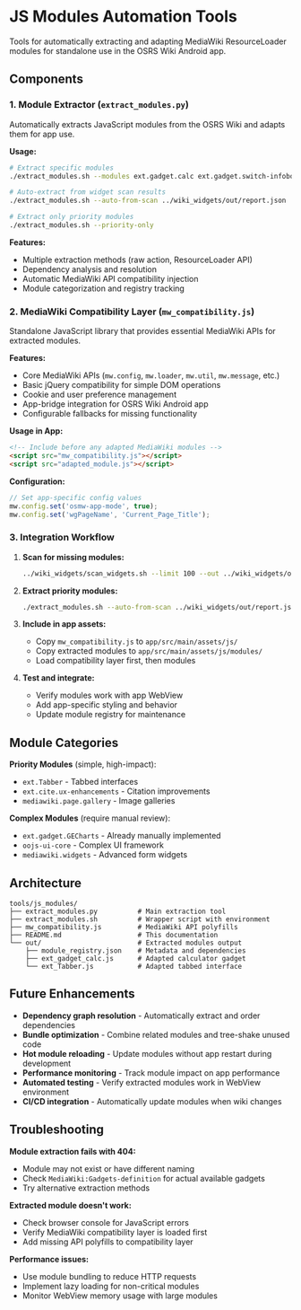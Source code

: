 # JS Modules Automation Tools

Tools for automatically extracting and adapting MediaWiki ResourceLoader modules for standalone use in the OSRS Wiki Android app.

## Components

### 1. Module Extractor (`extract_modules.py`)
Automatically extracts JavaScript modules from the OSRS Wiki and adapts them for app use.

**Usage:**
```bash
# Extract specific modules
./extract_modules.sh --modules ext.gadget.calc ext.gadget.switch-infobox

# Auto-extract from widget scan results  
./extract_modules.sh --auto-from-scan ../wiki_widgets/out/report.json

# Extract only priority modules
./extract_modules.sh --priority-only
```

**Features:**
- Multiple extraction methods (raw action, ResourceLoader API)
- Dependency analysis and resolution
- Automatic MediaWiki API compatibility injection
- Module categorization and registry tracking

### 2. MediaWiki Compatibility Layer (`mw_compatibility.js`)
Standalone JavaScript library that provides essential MediaWiki APIs for extracted modules.

**Features:**
- Core MediaWiki APIs (`mw.config`, `mw.loader`, `mw.util`, `mw.message`, etc.)
- Basic jQuery compatibility for simple DOM operations
- Cookie and user preference management
- App-bridge integration for OSRS Wiki Android app
- Configurable fallbacks for missing functionality

**Usage in App:**
```html
<!-- Include before any adapted MediaWiki modules -->
<script src="mw_compatibility.js"></script>
<script src="adapted_module.js"></script>
```

**Configuration:**
```javascript
// Set app-specific config values
mw.config.set('osmw-app-mode', true);
mw.config.set('wgPageName', 'Current_Page_Title');
```

### 3. Integration Workflow

1. **Scan for missing modules:**
   ```bash
   ../wiki_widgets/scan_widgets.sh --limit 100 --out ../wiki_widgets/out
   ```

2. **Extract priority modules:**
   ```bash
   ./extract_modules.sh --auto-from-scan ../wiki_widgets/out/report.json --priority-only
   ```

3. **Include in app assets:**
   - Copy `mw_compatibility.js` to `app/src/main/assets/js/`
   - Copy extracted modules to `app/src/main/assets/js/modules/`
   - Load compatibility layer first, then modules

4. **Test and integrate:**
   - Verify modules work with app WebView
   - Add app-specific styling and behavior
   - Update module registry for maintenance

## Module Categories

**Priority Modules** (simple, high-impact):
- `ext.Tabber` - Tabbed interfaces
- `ext.cite.ux-enhancements` - Citation improvements  
- `mediawiki.page.gallery` - Image galleries

**Complex Modules** (require manual review):
- `ext.gadget.GECharts` - Already manually implemented
- `oojs-ui-core` - Complex UI framework
- `mediawiki.widgets` - Advanced form widgets

## Architecture

```
tools/js_modules/
├── extract_modules.py          # Main extraction tool
├── extract_modules.sh          # Wrapper script with environment
├── mw_compatibility.js         # MediaWiki API polyfills
├── README.md                   # This documentation
└── out/                        # Extracted modules output
    ├── module_registry.json    # Metadata and dependencies
    ├── ext_gadget_calc.js      # Adapted calculator gadget
    └── ext_Tabber.js           # Adapted tabbed interface
```

## Future Enhancements

- **Dependency graph resolution** - Automatically extract and order dependencies
- **Bundle optimization** - Combine related modules and tree-shake unused code
- **Hot module reloading** - Update modules without app restart during development  
- **Performance monitoring** - Track module impact on app performance
- **Automated testing** - Verify extracted modules work in WebView environment
- **CI/CD integration** - Automatically update modules when wiki changes

## Troubleshooting

**Module extraction fails with 404:**
- Module may not exist or have different naming
- Check `MediaWiki:Gadgets-definition` for actual available gadgets
- Try alternative extraction methods

**Extracted module doesn't work:**
- Check browser console for JavaScript errors
- Verify MediaWiki compatibility layer is loaded first
- Add missing API polyfills to compatibility layer

**Performance issues:**
- Use module bundling to reduce HTTP requests
- Implement lazy loading for non-critical modules
- Monitor WebView memory usage with large modules
